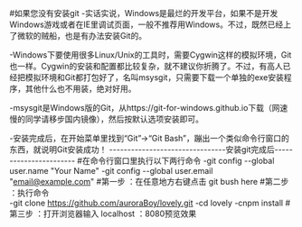 #如果您没有安装git
-实话实说，Windows是最烂的开发平台，如果不是开发Windows游戏或者在IE里调试页面，一般不推荐用Windows。不过，既然已经上了微软的贼船，也是有办法安装Git的。

-Windows下要使用很多Linux/Unix的工具时，需要Cygwin这样的模拟环境，Git也一样。Cygwin的安装和配置都比较复杂，就不建议你折腾了。不过，有高人已经把模拟环境和Git都打包好了，名叫msysgit，只需要下载一个单独的exe安装程序，其他什么也不用装，绝对好用。

-msysgit是Windows版的Git，从https://git-for-windows.github.io下载（网速慢的同学请移步国内镜像），然后按默认选项安装即可。

-安装完成后，在开始菜单里找到“Git”->“Git Bash”，蹦出一个类似命令行窗口的东西，就说明Git安装成功！
--------------------------------安装git完成后-----------------------
#在命令行窗口里执行以下两行命令
-git config --global user.name "Your Name"
-git config --global user.email "email@example.com"
#第一步 ：在任意地方右键点击  git bush here
#第二步 ：执行命令  
-git clone https://github.com/auroraBoy/lovely.git
-cd lovely 
-cnpm install
#第三步 ：打开浏览器输入 localhost ：8080预览效果